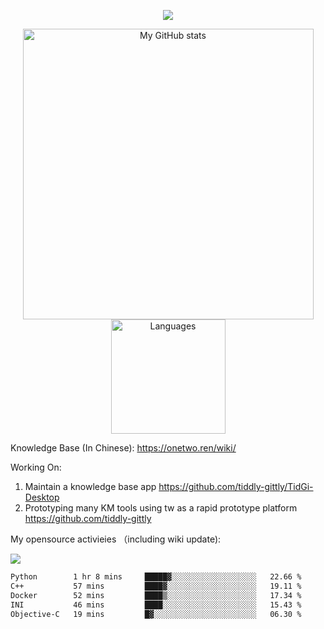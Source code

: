 <a href="https://github.com/linonetwo">
    <p align="center">
        <img src="https://github-profile-trophy.vercel.app/?username=linonetwo&column=7&theme=onedark"/>
    </p>
</a>
<a align="center" href="https://github.com/linonetwo">
  <p align="center">
    <img src="https://github-readme-stats.vercel.app/api?username=linonetwo&show_icons=true&count_private=true" alt="My GitHub stats" width="465"/>
    <img src="https://github-readme-stats.vercel.app/api/top-langs/?username=linonetwo&layout=compact&langs_count=10" alt="Languages" height="183">
  </p>
</a>

Knowledge Base (In Chinese): https://onetwo.ren/wiki/

Working On: 

1. Maintain a knowledge base app https://github.com/tiddly-gittly/TidGi-Desktop
1. Prototyping many KM tools using tw as a rapid prototype platform https://github.com/tiddly-gittly

My opensource activieies （including wiki update):

![](https://visitor-badge.glitch.me/badge?page_id=linonetwo.linonetwo)

<!--START_SECTION:waka-->

```txt
Python        1 hr 8 mins     █████▓░░░░░░░░░░░░░░░░░░░   22.66 %
C++           57 mins         ████▓░░░░░░░░░░░░░░░░░░░░   19.11 %
Docker        52 mins         ████▒░░░░░░░░░░░░░░░░░░░░   17.34 %
INI           46 mins         ████░░░░░░░░░░░░░░░░░░░░░   15.43 %
Objective-C   19 mins         █▓░░░░░░░░░░░░░░░░░░░░░░░   06.30 %
```

<!--END_SECTION:waka-->
